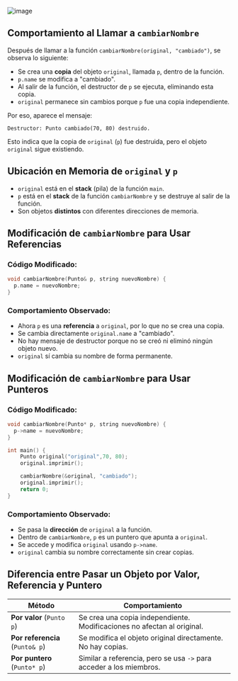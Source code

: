 ![image](https://github.com/user-attachments/assets/579ef9b0-5817-48e3-a436-36a7e0561d40)

## Comportamiento al Llamar a `cambiarNombre`

Después de llamar a la función `cambiarNombre(original, "cambiado")`, se observa lo siguiente:
- Se crea una **copia** del objeto `original`, llamada `p`, dentro de la función.
- `p.name` se modifica a "cambiado".
- Al salir de la función, el destructor de `p` se ejecuta, eliminando esta copia.
- `original` permanece sin cambios porque `p` fue una copia independiente.

Por eso, aparece el mensaje:
```
Destructor: Punto cambiado(70, 80) destruido.
```
Esto indica que la copia de `original` (`p`) fue destruida, pero el objeto `original` sigue existiendo.

## Ubicación en Memoria de `original` y `p`
- `original` está en el **stack** (pila) de la función `main`.
- `p` está en el **stack** de la función `cambiarNombre` y se destruye al salir de la función.
- Son objetos **distintos** con diferentes direcciones de memoria.

## Modificación de `cambiarNombre` para Usar Referencias
### Código Modificado:
```cpp
void cambiarNombre(Punto& p, string nuevoNombre) {
  p.name = nuevoNombre;
}
```
### Comportamiento Observado:
- Ahora `p` es una **referencia** a `original`, por lo que no se crea una copia.
- Se cambia directamente `original.name` a "cambiado".
- No hay mensaje de destructor porque no se creó ni eliminó ningún objeto nuevo.
- `original` sí cambia su nombre de forma permanente.

## Modificación de `cambiarNombre` para Usar Punteros
### Código Modificado:
```cpp
void cambiarNombre(Punto* p, string nuevoNombre) {
  p->name = nuevoNombre;
}

int main() {
    Punto original("original",70, 80);
    original.imprimir();

    cambiarNombre(&original, "cambiado");
    original.imprimir();
    return 0;
}
```
### Comportamiento Observado:
- Se pasa la **dirección** de `original` a la función.
- Dentro de `cambiarNombre`, `p` es un puntero que apunta a `original`.
- Se accede y modifica `original` usando `p->name`.
- `original` cambia su nombre correctamente sin crear copias.

## Diferencia entre Pasar un Objeto por Valor, Referencia y Puntero
| Método | Comportamiento |
|--------|---------------|
| **Por valor** (`Punto p`) | Se crea una copia independiente. Modificaciones no afectan al original. |
| **Por referencia** (`Punto& p`) | Se modifica el objeto original directamente. No hay copias. |
| **Por puntero** (`Punto* p`) | Similar a referencia, pero se usa `->` para acceder a los miembros. |
